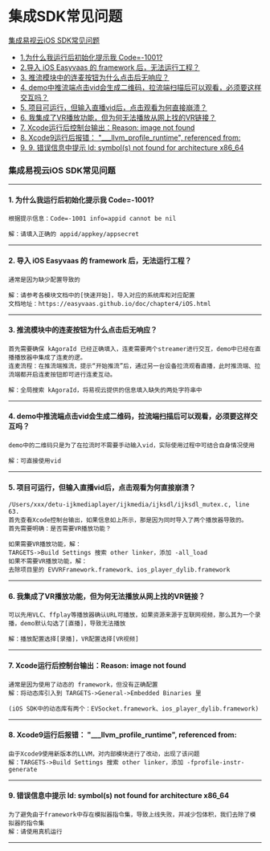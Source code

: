 # 集成SDK常见问题

[集成易视云iOS SDK常见问题](#1)

* [1.为什么我运行后初始化提示我 Code=-1001?](#1.1)
* [2.导入 iOS Easyvaas 的 framework 后，无法运行工程？](#1.2)
* [3. 推流模块中的连麦按钮为什么点击后无响应？](#1.3)
* [4. demo中推流端点击vid会生成二维码，拉流端扫描后可以观看，必须要这样交互吗？](#1.4)
* [5. 项目可运行，但输入直播vid后，点击观看为何直接崩溃？](#1.5)
* [6. 我集成了VR播放功能，但为何无法播放从网上找的VR链接？](#1.6)
* [7. Xcode运行后控制台输出：Reason: image not found](#1.7)
* [8. Xcode9运行后报错： "___llvm_profile_runtime", referenced from:](#1.8)
* [9. 9. 错误信息中提示 ld: symbol(s) not found for architecture x86_64](#1.9)


<h3 id='1'> 集成易视云iOS SDK常见问题 </h3>

---

<h4 id='1.1'> 1. 为什么我运行后初始化提示我 Code=-1001? </h4>

```
根据提示信息：Code=-1001 info=appid cannot be nil

解：请填入正确的 appid/appkey/appsecret
```

---


<h4 id='1.2'> 2. 导入 iOS Easyvaas 的 framework 后，无法运行工程？ </h4>

```
通常是因为缺少配置导致的

解：请参考各模块文档中的[快速开始]，导入对应的系统库和对应配置
文档地址：https://easyvaas.github.io/doc/chapter4/iOS.html
```

---

<h4 id='1.3'> 3. 推流模块中的连麦按钮为什么点击后无响应？ </h4>

```
首先需要确保 kAgoraId 已经正确填入，连麦需要两个streamer进行交互，demo中已经在直播播放器中集成了连麦的逻。
连麦流程：在推流端推流，提示“开始推流”后，通过另一台设备拉流观看直播，此时推流端、拉流端都开启连麦按钮即可进行连麦互动。

解：全局搜索 kAgoraId，将易视云提供的信息填入缺失的两处字符串中
```

---

<h4 id='1.4'> 4. demo中推流端点击vid会生成二维码，拉流端扫描后可以观看，必须要这样交互吗？ </h4>

```
demo中的二维码只是为了在拉流时不需要手动输入vid，实际使用过程中可结合自身情况使用

解：可直接使用vid
```

---

<h4 id='1.5'> 5. 项目可运行，但输入直播vid后，点击观看为何直接崩溃？ </h4>

```
/Users/xxx/detu-ijkmediaplayer/ijkmedia/ijksdl/ijksdl_mutex.c, line 63.
首先查看Xcode控制台输出，如果信息如上所示，那是因为同时导入了两个播放器导致的。
首先需要明确：是否需要VR播放功能？

如果需要VR播放功能，解：
TARGETS->Build Settings 搜索 other linker，添加 -all_load
如果不需要VR播放功能，解：
去除项目里的 EVVRFramework.framework、ios_player_dylib.framework
```

---

<h4 id='1.6'> 6. 我集成了VR播放功能，但为何无法播放从网上找的VR链接？ </h4>

```
可以先用VLC、ffplay等播放器确认URL可播放，如果资源来源于互联网视频，那么其为一个录播，demo默认勾选了[直播]，导致无法播放

解：播放配置选择[录播]，VR配置选择[VR视频]
```

---

<h4 id='1.7'> 7. Xcode运行后控制台输出：Reason: image not found </h4>

```
通常是因为使用了动态的 framework，但没有正确配置
解：将动态库引入到 TARGETS->General->Embedded Binaries 里

(iOS SDK中的动态库有两个：EVSocket.framework、ios_player_dylib.framework)
```

---

<h4 id='1.8'> 8. Xcode9运行后报错： "___llvm_profile_runtime", referenced from: </h4>

```
由于Xcode9使用新版本的LLVM，对内部模块进行了改动，出现了该问题
解：TARGETS->Build Settings 搜索 other linker，添加 -fprofile-instr-generate
```

---

<h4 id='1.9'> 9. 错误信息中提示 ld: symbol(s) not found for architecture x86_64 </h4>

```
为了避免由于framework中存在模拟器指令集，导致上线失败，并减少包体积，我们去除了模拟器的指令集
解：请使用真机运行
```

---









